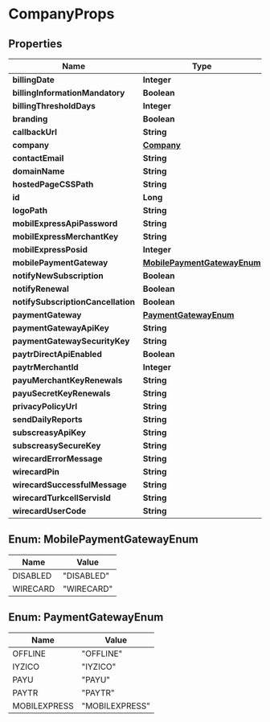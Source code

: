 
# CompanyProps

## Properties
Name | Type | Description | Notes
------------ | ------------- | ------------- | -------------
**billingDate** | **Integer** |  |  [optional]
**billingInformationMandatory** | **Boolean** |  | 
**billingThresholdDays** | **Integer** |  |  [optional]
**branding** | **Boolean** |  | 
**callbackUrl** | **String** |  |  [optional]
**company** | [**Company**](Company.md) |  |  [optional]
**contactEmail** | **String** |  |  [optional]
**domainName** | **String** |  | 
**hostedPageCSSPath** | **String** |  |  [optional]
**id** | **Long** |  |  [optional]
**logoPath** | **String** |  |  [optional]
**mobilExpressApiPassword** | **String** |  |  [optional]
**mobilExpressMerchantKey** | **String** |  |  [optional]
**mobilExpressPosid** | **Integer** |  |  [optional]
**mobilePaymentGateway** | [**MobilePaymentGatewayEnum**](#MobilePaymentGatewayEnum) |  |  [optional]
**notifyNewSubscription** | **Boolean** |  | 
**notifyRenewal** | **Boolean** |  | 
**notifySubscriptionCancellation** | **Boolean** |  | 
**paymentGateway** | [**PaymentGatewayEnum**](#PaymentGatewayEnum) |  |  [optional]
**paymentGatewayApiKey** | **String** |  |  [optional]
**paymentGatewaySecurityKey** | **String** |  |  [optional]
**paytrDirectApiEnabled** | **Boolean** |  |  [optional]
**paytrMerchantId** | **Integer** |  |  [optional]
**payuMerchantKeyRenewals** | **String** |  |  [optional]
**payuSecretKeyRenewals** | **String** |  |  [optional]
**privacyPolicyUrl** | **String** |  |  [optional]
**sendDailyReports** | **String** |  |  [optional]
**subscreasyApiKey** | **String** |  |  [optional]
**subscreasySecureKey** | **String** |  |  [optional]
**wirecardErrorMessage** | **String** |  |  [optional]
**wirecardPin** | **String** |  |  [optional]
**wirecardSuccessfulMessage** | **String** |  |  [optional]
**wirecardTurkcellServisId** | **String** |  |  [optional]
**wirecardUserCode** | **String** |  |  [optional]


<a name="MobilePaymentGatewayEnum"></a>
## Enum: MobilePaymentGatewayEnum
Name | Value
---- | -----
DISABLED | &quot;DISABLED&quot;
WIRECARD | &quot;WIRECARD&quot;


<a name="PaymentGatewayEnum"></a>
## Enum: PaymentGatewayEnum
Name | Value
---- | -----
OFFLINE | &quot;OFFLINE&quot;
IYZICO | &quot;IYZICO&quot;
PAYU | &quot;PAYU&quot;
PAYTR | &quot;PAYTR&quot;
MOBILEXPRESS | &quot;MOBILEXPRESS&quot;




